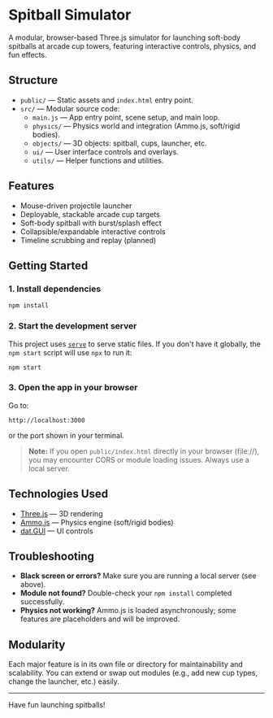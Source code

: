 # Spitball Simulator

A modular, browser-based Three.js simulator for launching soft-body spitballs at arcade cup towers, featuring interactive controls, physics, and fun effects.

## Structure

- `public/` — Static assets and `index.html` entry point.
- `src/` — Modular source code:
  - `main.js` — App entry point, scene setup, and main loop.
  - `physics/` — Physics world and integration (Ammo.js, soft/rigid bodies).
  - `objects/` — 3D objects: spitball, cups, launcher, etc.
  - `ui/` — User interface controls and overlays.
  - `utils/` — Helper functions and utilities.

## Features
- Mouse-driven projectile launcher
- Deployable, stackable arcade cup targets
- Soft-body spitball with burst/splash effect
- Collapsible/expandable interactive controls
- Timeline scrubbing and replay (planned)

## Getting Started

### 1. Install dependencies

```
npm install
```

### 2. Start the development server

This project uses [`serve`](https://www.npmjs.com/package/serve) to serve static files. If you don't have it globally, the `npm start` script will use `npx` to run it:

```
npm start
```

### 3. Open the app in your browser

Go to:

```
http://localhost:3000
```

or the port shown in your terminal.

> **Note:** If you open `public/index.html` directly in your browser (file://), you may encounter CORS or module loading issues. Always use a local server.

## Technologies Used
- [Three.js](https://threejs.org/) — 3D rendering
- [Ammo.js](https://github.com/kripken/ammo.js/) — Physics engine (soft/rigid bodies)
- [dat.GUI](https://github.com/dataarts/dat.gui) — UI controls

## Troubleshooting
- **Black screen or errors?** Make sure you are running a local server (see above).
- **Module not found?** Double-check your `npm install` completed successfully.
- **Physics not working?** Ammo.js is loaded asynchronously; some features are placeholders and will be improved.

## Modularity
Each major feature is in its own file or directory for maintainability and scalability. You can extend or swap out modules (e.g., add new cup types, change the launcher, etc.) easily.

---

Have fun launching spitballs! 